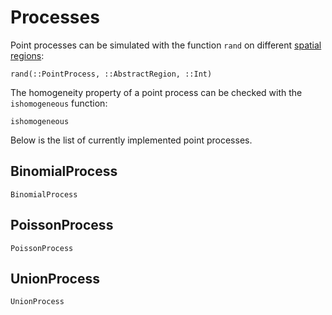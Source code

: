 # Processes

Point processes can be simulated with the function `rand` on
different [spatial regions](regions.md):

```@docs
rand(::PointProcess, ::AbstractRegion, ::Int)
```

The homogeneity property of a point process can be checked
with the `ishomogeneous` function:

```@docs
ishomogeneous
```

Below is the list of currently implemented point processes.

## BinomialProcess

```@docs
BinomialProcess
```

## PoissonProcess

```@docs
PoissonProcess
```

## UnionProcess

```@docs
UnionProcess
```
